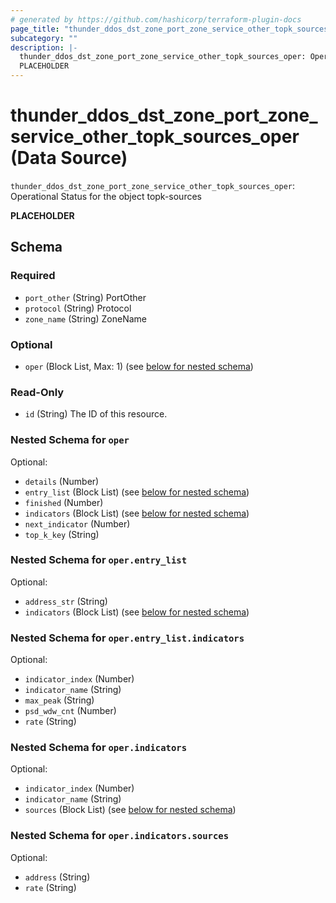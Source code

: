 ```yaml
---
# generated by https://github.com/hashicorp/terraform-plugin-docs
page_title: "thunder_ddos_dst_zone_port_zone_service_other_topk_sources_oper Data Source - terraform-provider-thunder"
subcategory: ""
description: |-
  thunder_ddos_dst_zone_port_zone_service_other_topk_sources_oper: Operational Status for the object topk-sources
  PLACEHOLDER
---
```


# thunder_ddos_dst_zone_port_zone_service_other_topk_sources_oper (Data Source)

`thunder_ddos_dst_zone_port_zone_service_other_topk_sources_oper`: Operational Status for the object topk-sources

__PLACEHOLDER__



<!-- schema generated by tfplugindocs -->
## Schema

### Required

- `port_other` (String) PortOther
- `protocol` (String) Protocol
- `zone_name` (String) ZoneName

### Optional

- `oper` (Block List, Max: 1) (see [below for nested schema](#nestedblock--oper))

### Read-Only

- `id` (String) The ID of this resource.

<a id="nestedblock--oper"></a>
### Nested Schema for `oper`

Optional:

- `details` (Number)
- `entry_list` (Block List) (see [below for nested schema](#nestedblock--oper--entry_list))
- `finished` (Number)
- `indicators` (Block List) (see [below for nested schema](#nestedblock--oper--indicators))
- `next_indicator` (Number)
- `top_k_key` (String)

<a id="nestedblock--oper--entry_list"></a>
### Nested Schema for `oper.entry_list`

Optional:

- `address_str` (String)
- `indicators` (Block List) (see [below for nested schema](#nestedblock--oper--entry_list--indicators))

<a id="nestedblock--oper--entry_list--indicators"></a>
### Nested Schema for `oper.entry_list.indicators`

Optional:

- `indicator_index` (Number)
- `indicator_name` (String)
- `max_peak` (String)
- `psd_wdw_cnt` (Number)
- `rate` (String)



<a id="nestedblock--oper--indicators"></a>
### Nested Schema for `oper.indicators`

Optional:

- `indicator_index` (Number)
- `indicator_name` (String)
- `sources` (Block List) (see [below for nested schema](#nestedblock--oper--indicators--sources))

<a id="nestedblock--oper--indicators--sources"></a>
### Nested Schema for `oper.indicators.sources`

Optional:

- `address` (String)
- `rate` (String)


